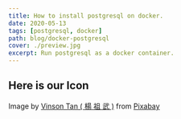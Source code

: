 ```yaml
---
title: How to install postgresql on docker.
date: 2020-05-13
tags: [postgresql, docker]
path: blog/docker-postgresql
cover: ./preview.jpg
excerpt: Run postgresql as a docker container.
---
```





## Here is our Icon
































Image by <a href="https://pixabay.com/users/vinsky2002-1151065/?utm_source=link-attribution&amp;utm_medium=referral&amp;utm_campaign=image&amp;utm_content=5099739">Vinson Tan ( 楊 祖 武 )</a> from <a href="https://pixabay.com/?utm_source=link-attribution&amp;utm_medium=referral&amp;utm_campaign=image&amp;utm_content=5099739">Pixabay</a>
